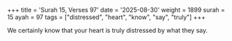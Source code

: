 +++
title = 'Surah 15, Verses 97'
date = '2025-08-30'
weight = 1899
surah = 15
ayah = 97
tags = ["distressed", "heart", "know", "say", "truly"]
+++

We certainly know that your heart is truly distressed by what they say.